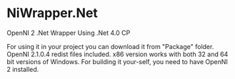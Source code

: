 NiWrapper.Net
=============

OpenNI 2 .Net Wrapper
Using .Net 4.0 CP

For using it in your project you can download it from "Package" folder.
OpenNI 2.1.0.4 redist files included.
x86 version works with both 32 and 64 bit versions of Windows.
For building it your-self, you need to have OpenNI 2 installed.